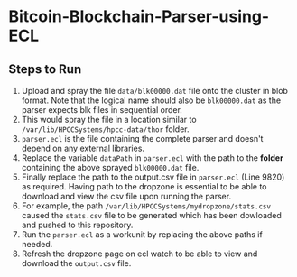 # Bitcoin-Blockchain-Parser-using-ECL

## Steps to Run

1. Upload and spray the file ```data/blk00000.dat``` file onto the cluster in blob format. Note that the logical name should also be ```blk00000.dat``` as the parser expects blk files in sequential order. 
2. This would spray the file in a location similar to ```/var/lib/HPCCSystems/hpcc-data/thor``` folder.
3. ```parser.ecl``` is the file containing the complete parser and doesn't depend on any external libraries.
4. Replace the variable ```dataPath``` in ```parser.ecl``` with the path to the **folder** containing the above sprayed ```blk00000.dat``` file.
5. Finally replace the path to the output.csv file in ```parser.ecl``` (Line 9820) as required. Having path to the dropzone is essential to be able to download and view the csv file upon running the parser.
6. For example, the path ```/var/lib/HPCCSystems/mydropzone/stats.csv``` caused the ```stats.csv``` file to be generated which has been dowloaded and pushed to this repository.
7. Run the ```parser.ecl``` as a workunit by replacing the above paths if needed.
8. Refresh the dropzone page on ecl watch to be able to view and download the ```output.csv``` file.
